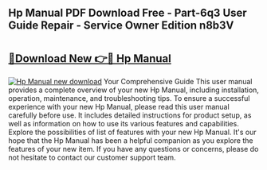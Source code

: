 ## Hp Manual PDF Download Free - Part-6q3 User Guide Repair - Service Owner Edition n8b3V

# <h2><a href="http://bc43124.oget.top/?id=Hp+Manual">🔗Download New 👉🔴 Hp Manual</a></h2>

[![Hp Manual new download](https://i.imgur.com/5g1atiW.png)](http://bc43124.oget.top/?id=Hp+Manual)
Your Comprehensive Guide This user manual provides a complete overview of your new Hp Manual, including installation, operation, maintenance, and troubleshooting tips. To ensure a successful experience with your new Hp Manual, please read this user manual carefully before use. It includes detailed instructions for product setup, as well as information on how to use its various features and capabilities. Explore the possibilities of list of features with your new Hp Manual. It's our hope that the Hp Manual has been a helpful companion as you explore the features of your new item. If you have any questions or concerns, please do not hesitate to contact our customer support team.

